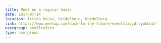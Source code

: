 ```yaml
---
title: Meet on a regular basis
date: 2017-07-14
location: Action House, Heidelberg, Heidelberg
link: https://www.meetup.com/back-to-the-future/events/xvgdrlywkbsb/
usergroup: smalltalkrn
type: usergroup
---
```

